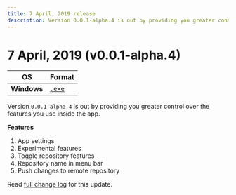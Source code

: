 ```yaml
---
title: 7 April, 2019 release
description: Version 0.0.1-alpha.4 is out by providing you greater control over the features you use inside the app.
---
```


# 7 April, 2019 (v0.0.1-alpha.4)

| OS | Format |
| -- | -- |
| **Windows** | [`.exe`](/download/windows/thermalsetup-0.0.1-alpha.4.exe) |

Version `0.0.1-alpha.4` is out by providing you greater control over the features you use inside the app.

**Features**

1. App settings
2. Experimental features
3. Toggle repository features
4. Repository name in menu bar
5. Push changes to remote repository

Read [full change log](https://www.notion.so/gitthermal/Release-notes-7d77751a39484413b7ca8564b3f390a9#dc3f9ab75dca45abb75cf9ea42837980) for this update.